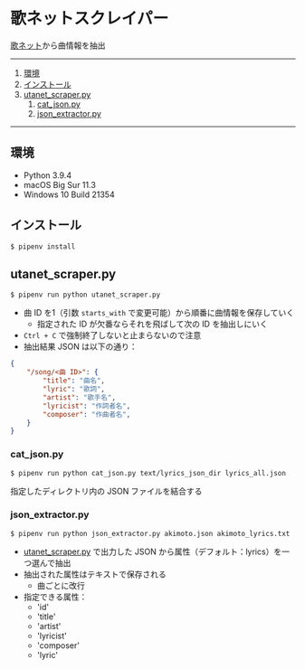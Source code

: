# 歌ネットスクレイパー

[歌ネット](https://www.uta-net.com/)から曲情報を抽出

---

1. [環境](#環境)
1. [インストール](#インストール)
1. [utanet_scraper.py](#utanet_scraperpy)
    1. [cat_json.py](#cat_jsonpy)
    1. [json_extractor.py](#json_extractorpy)

---

## 環境

- Python 3.9.4
- macOS Big Sur 11.3
- Windows 10 Build 21354

## インストール

`$ pipenv install`

## utanet_scraper.py

`$ pipenv run python utanet_scraper.py`

- 曲 ID を1（引数 `starts_with` で変更可能）から順番に曲情報を保存していく
    - 指定された ID が欠番ならそれを飛ばして次の ID を抽出しにいく
- `Ctrl + C` で強制終了しないと止まらないので注意
- 抽出結果 JSON は以下の通り：

```json
{
    "/song/<曲 ID>": {
        "title": "曲名",
        "lyric": "歌詞",
        "artist": "歌手名",
        "lyricist": "作詞者名",
        "composer": "作曲者名",
    }
}
```

### cat_json.py

`$ pipenv run python cat_json.py text/lyrics_json_dir lyrics_all.json`

指定したディレクトリ内の JSON ファイルを結合する

### json_extractor.py

`$ pipenv run python json_extractor.py akimoto.json akimoto_lyrics.txt`

- [utanet_scraper.py](#utanet_scraperpy) で出力した JSON から属性（デフォルト：lyrics）を一つ選んで抽出
- 抽出された属性はテキストで保存される
    - 曲ごとに改行
- 指定できる属性：
    - 'id'
    - 'title'
    - 'artist'
    - 'lyricist'
    - 'composer'
    - 'lyric'
